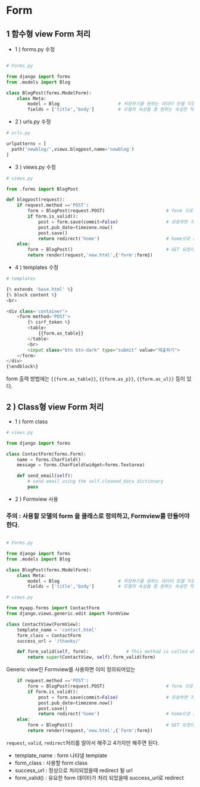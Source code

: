 # Form

## 1 함수형 view Form 처리
- 1 ) forms.py 수정
```python

# Forms.py

from django import forms
from .models import Blog

class BlogPost(forms.ModelForm):
    class Meta:
        model = Blog                      # 저장하기를 원하는 데이터 모델 지정
        fields = ['title','body']         # 모델의 속성들 중 원하는 속성만 작성
```

- 2 ) urls.py 수정
```python
# urls.py

urlpatterns = [
  path('newblog/',views.blogpost,name='nowblog')
]
```

- 3 ) views.py 수정
```python
# views.py

from .forms import BlogPost

def blogpost(request):
    if request.method =='POST':                               
        form = BlogPost(request.POST)                       # form 으로 BlogPost지정
        if form.is_valid():
            post = form.save(commit=False)                  # 유효하면 저장
            post.pub_date=timezone.now()
            post.save()
            return redirect('home')                         # home으로 redirect
    else:
        form = BlogPost()                                   # GET 요청이면 그냥 폼 보여주기
        return render(request,'new.html',{'form':form})
```

- 4 ) templates 수정
```python
# templates

{% extends 'base.html' %}
{% block content %}
<br>

<div class='container'>
    <form method='POST'>
        {% csrf_token %}
        <table>
            {{form.as_table}}
        </table>
        <br>
        <input class="btn btn-dark" type="submit" value="제출하기">
    </form>
</div>
{%endblock%}
```

form 출력 방법에는 `{{form.as_table}}`, `{{form.as_p}}`, `{{form.as_ul}}` 등이 있다.

## 2 ) Class형 view Form 처리
- 1 ) form class
```python
# views.py

from django import forms

class ContactForm(forms.Form):
    name = forms.CharField()
    message = forms.CharField(widget=forms.Textarea)

    def send_email(self):
        # send email using the self.cleaned_data dictionary
        pass
```

- 2 ) Formview 사용
### 주의 : 사용할 모델의 form 을 클래스로 정의하고, Formview를 만들어야 한다.
```python

# Forms.py

from django import forms
from .models import Blog

class BlogPost(forms.ModelForm):
    class Meta:
        model = Blog                      # 저장하기를 원하는 데이터 모델 지정
        fields = ['title','body']         # 모델의 속성들 중 원하는 속성만 작성
```

```python
# views.py

from myapp.forms import ContactForm
from django.views.generic.edit import FormView

class ContactView(FormView):
    template_name = 'contact.html'
    form_class = ContactForm
    success_url = '/thanks/'

    def form_valid(self, form):              # This method is called when valid form data has been POSTed.
        return super(ContactView, self).form_valid(form)
```

Generic view인 Formview를 사용하면 이미 정의되어있는
```python
    if request.method =='POST':                               
        form = BlogPost(request.POST)                       # form 으로 BlogPost지정
        if form.is_valid():
            post = form.save(commit=False)                  # 유효하면 저장
            post.pub_date=timezone.now()
            post.save()
            return redirect('home')                         # home으로 redirect
    else:
        form = BlogPost()                                   # GET 요청이면 그냥 폼 보여주기
        return render(request,'new.html',{'form':form})
```
`request`, `valid`, `redirect`처리를 알아서 해주고 4가지만 해주면 된다.
- template_name : form 나타낼 template
- form_class : 사용할 form class
- success_url : 정상으로 처리되었을때 redirect 될 url
- form_valid() : 유요한 form 데이터가 처리 되었을때 success_url로 redirect 

